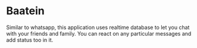 # Baatein
Similar to whatsapp, this application uses realtime database to let you chat with your friends and family.
You can react on any particular messages and add status too in it.
